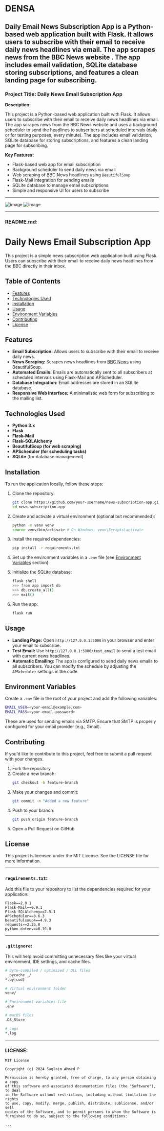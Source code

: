 # DENSA
Daily Email News Subscription App is a Python-based web application built with Flask. It allows users to subscribe with their email to receive daily news headlines via email. The app scrapes news from the BBC News website . The app includes email validation, SQLite database storing subscriptions, and features a clean landing page for subscribing.
---

### **Project Title:** Daily News Email Subscription App

**Description:**

This project is a Python-based web application built with Flask. It allows users to subscribe with their email to receive daily news headlines via email. The app scrapes news from the BBC News website and uses a background scheduler to send the headlines to subscribers at scheduled intervals (daily or for testing purposes, every minute). The app includes email validation, SQLite database for storing subscriptions, and features a clean landing page for subscribing.

**Key Features:**
- Flask-based web app for email subscription
- Background scheduler to send daily news via email
- Web scraping of BBC News headlines using `BeautifulSoup`
- Flask-Mail integration for sending emails
- SQLite database to manage email subscriptions
- Simple and responsive UI for users to subscribe

---
![image](https://github.com/user-attachments/assets/83b09cdd-4efd-4354-8b3a-5746a11b46f3)
![image](https://github.com/user-attachments/assets/1d7d79f5-dc56-49d2-b274-3d3d503310cb)

---

### **README.md**:

# Daily News Email Subscription App

This project is a simple news subscription web application built using Flask. Users can subscribe with their email to receive daily news headlines from the BBC directly in their inbox.

## Table of Contents
- [Features](#features)
- [Technologies Used](#technologies-used)
- [Installation](#installation)
- [Usage](#usage)
- [Environment Variables](#environment-variables)
- [Contributing](#contributing)
- [License](#license)

## Features
- **Email Subscription:** Allows users to subscribe with their email to receive daily news.
- **News Scraping:** Scrapes news headlines from [BBC News](https://www.bbc.com/news) using BeautifulSoup.
- **Automated Emails:** Emails are automatically sent to all subscribers at scheduled intervals using Flask-Mail and APScheduler.
- **Database Integration:** Email addresses are stored in an SQLite database.
- **Responsive Web Interface:** A minimalistic web form for subscribing to the mailing list.

## Technologies Used
- **Python 3.x**
- **Flask**
- **Flask-Mail**
- **Flask-SQLAlchemy**
- **BeautifulSoup (for web scraping)**
- **APScheduler (for scheduling tasks)**
- **SQLite** (for database management)

## Installation
To run the application locally, follow these steps:

1. Clone the repository:
   ```bash
   git clone https://github.com/your-username/news-subscription-app.git
   cd news-subscription-app
   ```

2. Create and activate a virtual environment (optional but recommended):
   ```bash
   python -m venv venv
   source venv/bin/activate # On Windows: venv\Scripts\activate
   ```

3. Install the required dependencies:
   ```bash
   pip install -r requirements.txt
   ```

4. Set up the environment variables in a `.env` file (see [Environment Variables](#environment-variables) section).

5. Initialize the SQLite database:
   ```bash
   flask shell
   >>> from app import db
   >>> db.create_all()
   >>> exit()
   ```

6. Run the app:
   ```bash
   flask run
   ```

## Usage

- **Landing Page:** Open `http://127.0.0.1:5000` in your browser and enter your email to subscribe.
- **Test Email:** Use `http://127.0.0.1:5000/test_email` to send a test email with current news headlines.
- **Automatic Emailing:** The app is configured to send daily news emails to all subscribers. You can modify the schedule by adjusting the `APScheduler` settings in the code.

## Environment Variables
Create a `.env` file in the root of your project and add the following variables:

```bash
EMAIL_USER=<your-email@example.com>
EMAIL_PASS=<your-email-password>
```

These are used for sending emails via SMTP. Ensure that SMTP is properly configured for your email provider (e.g., Gmail).

## Contributing
If you'd like to contribute to this project, feel free to submit a pull request with your changes.

1. Fork the repository
2. Create a new branch:
   ```bash
   git checkout -b feature-branch
   ```
3. Make your changes and commit:
   ```bash
   git commit -m "Added a new feature"
   ```
4. Push to your branch:
   ```bash
   git push origin feature-branch
   ```
5. Open a Pull Request on GitHub

## License
This project is licensed under the MIT License. See the LICENSE file for more information.


---

### **`requirements.txt`**:

Add this file to your repository to list the dependencies required for your application:
```
Flask==2.0.1
Flask-Mail==0.9.1
Flask-SQLAlchemy==2.5.1
APScheduler==3.6.3
beautifulsoup4==4.9.3
requests==2.26.0
python-dotenv==0.19.0
```

---

### **`.gitignore`**:

This will help avoid committing unnecessary files like your virtual environment, IDE settings, and cache files.

```bash
# Byte-compiled / optimized / DLL files
__pycache__/
*.py[cod]

# Virtual environment folder
venv/

# Environment variables file
.env

# macOS files
.DS_Store

# Logs
*.log
```

---

### **LICENSE:**

```
MIT License

Copyright (c) 2024 Saqlain Ahmed P

Permission is hereby granted, free of charge, to any person obtaining a copy
of this software and associated documentation files (the "Software"), to deal
in the Software without restriction, including without limitation the rights
to use, copy, modify, merge, publish, distribute, sublicense, and/or sell
copies of the Software, and to permit persons to whom the Software is
furnished to do so, subject to the following conditions:

...
```

